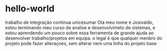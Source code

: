 # hello-world
trabalho de integração continua unicesumar
Ola meu nome é Josivaldo, estou terminando meu curso de analise e desenvolvimeto de sistemas, e estou
aprendendo um pouco sobre essa ferramenta de grande ajuda ao desenvolver trabalho/projetos em equipa.
o legal é que qualquer menbro do projeto pode fazer alteraçoes, sem alterar nem uma linha do projeto base
